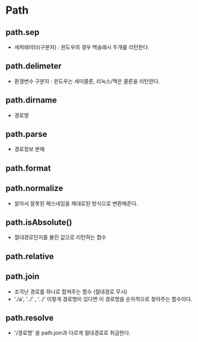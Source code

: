 # Path



## path.sep

- 세퍼레이터(구분자) : 윈도우의 경우 백슬래시 두개를 리턴한다. 



## path.delimeter

- 환경변수 구분자 : 윈도우는 세미콜론, 리눅스/맥은 콜론을 리턴한다.



## path.dirname

- 경로명



## path.parse 

- 경로정보 분해



## path.format





## path.normalize

- 알아서 잘못된 패스네임을 제대로된 방식으로 변환해준다.



## path.isAbsolute()

- 절대경로인지를 불린 값으로 리턴하는 함수



## path.relative



## path.join

- 조각난 경로를 하나로 합쳐주는 함수 (절대경로 무시)
- './a', '../' , '../' 이렇게 경로명이 있다면 이 경로명을 순차적으로 찾아주는 함수이다.



## path.resolve

- '/경로명' 을 path.join과 다르게 절대경로로 취급한다. 